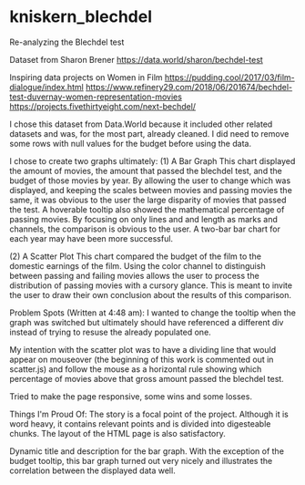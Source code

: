 # kniskern_blechdel
Re-analyzing the Blechdel test

Dataset from Sharon Brener
https://data.world/sharon/bechdel-test


Inspiring data projects on Women in Film
https://pudding.cool/2017/03/film-dialogue/index.html
https://www.refinery29.com/2018/06/201674/bechdel-test-duvernay-women-representation-movies
https://projects.fivethirtyeight.com/next-bechdel/


I chose this dataset from Data.World because it included other related datasets and was, for the most part, already cleaned. I did need to remove some rows with null values for the budget before using the data.

I chose to create two graphs ultimately:
(1) A Bar Graph
This chart displayed the amount of movies, the amount that passed the blechdel test, and the budget of those movies by year. By allowing the user to change which was displayed, and keeping the scales between movies and passing movies the same, it was obvious to the user the large disparity of movies that passed the test. A hoverable tooltip also showed the mathematical percentage of passing movies. By focusing on only lines and and length as marks and channels, the comparison is obvious to the user. A two-bar bar chart for each year may have been more successful.

(2) A Scatter Plot
This chart compared the budget of the film to the domestic earnings of the film. Using the color channel to distinguish between passing and failing movies allows the user to process the distribution of passing movies with a cursory glance. This is meant to invite the user to draw their own conclusion about the results of this comparison.

Problem Spots (Written at 4:48 am):
I wanted to change the tooltip when the graph was switched but ultimately should have referenced a different div instead of trying to resuse the already populated one.

My intention with the scatter plot was to have a dividing line that would appear on mouseover (the beginning of this work is commented out in scatter.js) and follow the mouse as a horizontal rule showing which percentage of movies above that gross amount passed the blechdel test.

Tried to make the page responsive, some wins and some losses.

Things I'm Proud Of:
The story is a focal point of the project. Although it is word heavy, it contains relevant points and is divided into digesteable chunks. The layout of the HTML page is also satisfactory.

Dynamic title and description for the bar graph. With the exception of the budget tooltip, this bar graph turned out very nicely and illustrates the correlation between the displayed data well. 
